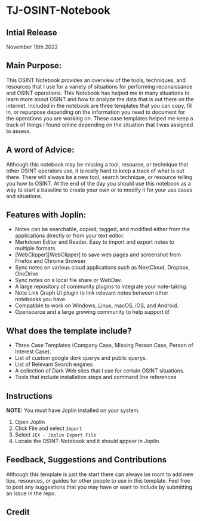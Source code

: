 # TJ-OSINT-Notebook

## Intial Release
November 18th 2022

## Main Purpose: 
This OSINT Notebook provides an overview of the tools, techniques, and resources that I use for a variety of situations for performing reconaissance and OSINT operations. This Notebook has helped me in many situations to learn more about OSINT and how to analyze the data that is out there on the internet. Included in the notebook are three templates that you can copy, fill in, or repurpose depending on the information you need to document for the operations you are working on. These case templates helped me keep a track of things I found online depending on the situation that I was assigned to assess.

## A word of Advice:

Although this notebook may be missing a tool, resource, or technique that other OSINT operators use, it is really hard to keep a track of what is out there. There will always be a new tool, search technique, or resource telling you how to OSINT.
At the end of the day you should use this notebook as a way to start a baseline to create your own or to modify it for your use cases and situations.


## Features with Joplin:
- Notes can be searchable, copied, tagged, and modified either from the applications directly or from your text editor.
- Markdown Editor and Reader. Easy to import and export notes to multiple formats. 
- [WebClipper][WebClipper] to save web pages and screenshot from Firefox and Chrome Browser
- Sync notes on various cloud applications such as NextCloud, Dropbox, OneDrive
- Sync notes on a local file share or WebDav. 
- A large repository of community plugins to integrate your note-taking.
- Note Link Graph UI plugin to link relevant notes between other notebooks you have.
- Compatible to work on Windows, Linux, macOS, iOS, and Android.
- Opensource and a large growing community to help support it!

## What does the template include?
- Three Case Templates (Company Case, Missing Person Case, Person of Interest Case).
- List of custom google dork querys and public querys.
- List of Relevant Search engines
- A collection of Dark Web sites that I use for certain OSINT situations.
- Tools that include installation steps and command line references
 

## Instructions
**NOTE:** You must have Joplin installed on your system.
1. Open Joplin
2. Click File and select `Import`
3. Select `JEX - Joplin Export File`
4. Locate the OSINT-Notebook and it should appear in Joplin

## Feedback, Suggestions and Contributions
Although this template is just the start there can always be room to add new tips, resources, or guides for other 
people to use in this template. Feel free to post any suggestions that you may have or want to include by submitting 
an issue in the repo. 

## Credit

